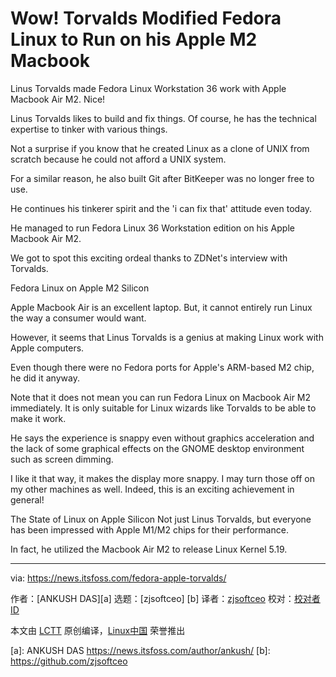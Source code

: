 
[#]: subject: "Wow! Torvalds Modified Fedora Linux to Run on his Apple M2 Macbook"
[#]: via: "[https://news.itsfoss.com/fedora-apple-torvalds/]"
[#]: author: "ANKUSH DAS https://news.itsfoss.com/author/ankush/"
[#]: collector: ""
[#]: translator: "zjsoftceo/zhangjiang"
[#]: reviewer: " "
[#]: publisher: " "
[#]: url: " "

Wow! Torvalds Modified Fedora Linux to Run on his Apple M2 Macbook
====

Linus Torvalds made Fedora Linux Workstation 36 work with Apple Macbook Air M2. Nice!


Linus Torvalds likes to build and fix things. Of course, he has the technical expertise to tinker with various things.

Not a surprise if you know that he created Linux as a clone of UNIX from scratch because he could not afford a UNIX system.

For a similar reason, he also built Git after BitKeeper was no longer free to use.

He continues his tinkerer spirit and the 'i can fix that' attitude even today.

He managed to run Fedora Linux 36 Workstation edition on his Apple Macbook Air M2.

We got to spot this exciting ordeal thanks to ZDNet's interview with Torvalds.


Fedora Linux on Apple M2 Silicon

Apple Macbook Air is an excellent laptop. But, it cannot entirely run Linux the way a consumer would want.

However, it seems that Linus Torvalds is a genius at making Linux work with Apple computers.

Even though there were no Fedora ports for Apple's ARM-based M2 chip, he did it anyway.

Note that it does not mean you can run Fedora Linux on Macbook Air M2 immediately. It is only suitable for Linux wizards like Torvalds to be able to make it work.

He says the experience is snappy even without graphics acceleration and the lack of some graphical effects on the GNOME desktop environment such as screen dimming.

I like it that way, it makes the display more snappy. I may turn those off on my other machines as well.
Indeed, this is an exciting achievement in general!


The State of Linux on Apple Silicon
Not just Linus Torvalds, but everyone has been impressed with Apple M1/M2 chips for their performance.

In fact, he utilized the Macbook Air M2 to release Linux Kernel 5.19.


--------------------------------------------------------------------------------

via: https://news.itsfoss.com/fedora-apple-torvalds/

作者：[ANKUSH DAS][a] 
选题：[zjsoftceo] [b]
译者：[zjsoftceo](https://github.com/zjsoftceo)
校对：[校对者ID](https://github.com/校对者ID)

本文由 [LCTT](https://github.com/LCTT/TranslateProject) 原创编译，[Linux中国](https://linux.cn/) 荣誉推出

[a]: ANKUSH DAS https://news.itsfoss.com/author/ankush/
[b]: https://github.com/zjsoftceo

